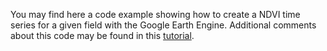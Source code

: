 You may find here a code example showing how to create a NDVI time series for a given field with the Google Earth Engine. 
Additional comments about this code may be found in this [tutorial](https://bjnnowak.netlify.app/2021/09/10/gee-ndvi-time-series/).
